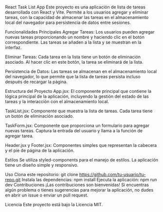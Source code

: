 React Task List App
Este proyecto es una aplicación de lista de tareas desarrollada con React y Vite. Permite a los usuarios agregar y eliminar tareas, con la capacidad de almacenar las tareas en el almacenamiento local del navegador para persistencia de datos entre sesiones.

Funcionalidades Principales
Agregar Tareas: Los usuarios pueden agregar nuevas tareas proporcionando un nombre y haciendo clic en el botón correspondiente. Las tareas se añaden a la lista y se muestran en la interfaz.

Eliminar Tareas: Cada tarea en la lista tiene un botón de eliminación asociado. Al hacer clic en este botón, la tarea se eliminará de la lista.

Persistencia de Datos: Las tareas se almacenan en el almacenamiento local del navegador, lo que permite que la lista de tareas persista incluso después de recargar la página.

Estructura del Proyecto
App.jsx: El componente principal que contiene la lógica principal de la aplicación, incluyendo la gestión del estado de las tareas y la interacción con el almacenamiento local.

TaskList.jsx: Componente que muestra la lista de tareas. Cada tarea tiene un botón de eliminación asociado.

TaskForm.jsx: Componente que proporciona un formulario para agregar nuevas tareas. Captura la entrada del usuario y llama a la función de agregar tarea.

Header.jsx y Footer.jsx: Componentes simples que representan la cabecera y el pie de página de la aplicación.

Estilos
Se utiliza styled-components para el manejo de estilos. La aplicación tiene un diseño simple y responsivo.

Uso
Clona este repositorio: git clone https://github.com/tu-usuario/tu-repo.git
Instala las dependencias: npm install
Ejecuta la aplicación: npm run dev
Contribuciones
¡Las contribuciones son bienvenidas! Si encuentras algún problema o tienes sugerencias para mejorar la aplicación, no dudes en abrir un issue o enviar un pull request.

Licencia
Este proyecto está bajo la Licencia MIT.
